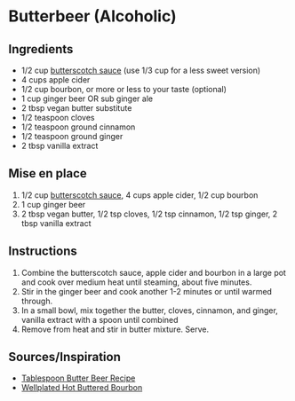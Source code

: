 # Butterbeer (Alcoholic)


## Ingredients
* 1/2 cup [butterscotch sauce](../sauces/butterscotch_sauce.md) (use 1/3 cup for a less sweet version)
* 4 cups apple cider
* 1/2 cup bourbon, or more or less to your taste (optional)
* 1 cup ginger beer OR sub ginger ale
* 2 tbsp vegan butter substitute
* 1/2 teaspoon cloves
* 1/2 teaspoon ground cinnamon
* 1/2 teaspoon ground ginger
* 2 tbsp vanilla extract

## Mise en place
1. 1/2 cup [butterscotch sauce](../sauces/butterscotch_sauce.md), 4 cups apple cider, 1/2 cup bourbon
2. 1 cup ginger beer
3. 2 tbsp vegan butter, 1/2 tsp cloves, 1/2 tsp cinnamon, 1/2 tsp ginger, 2 tbsp vanilla extract


## Instructions
1. Combine the butterscotch sauce, apple cider and bourbon in a large pot and cook over medium heat until steaming, about five minutes.
2. Stir in the ginger beer and cook another 1-2 minutes or until warmed through.
3. In a small bowl, mix together the butter, cloves, cinnamon, and ginger, vanilla extract with a spoon until combined
4. Remove from heat and stir in butter mixture. Serve.


## Sources/Inspiration
* [Tablespoon Butter Beer Recipe](https://www.tablespoon.com/recipes/bourbon-butterbeer/8ab84ce4-b4fa-4174-9623-fb3ca1bd5721)
* [Wellplated Hot Buttered Bourbon](https://www.wellplated.com/hot-buttered-bourbon/)
